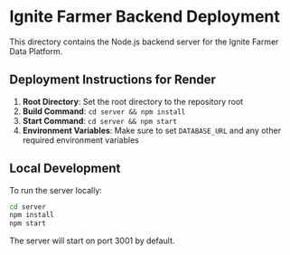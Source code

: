 # Ignite Farmer Backend Deployment

This directory contains the Node.js backend server for the Ignite Farmer Data Platform.

## Deployment Instructions for Render

1. **Root Directory**: Set the root directory to the repository root
2. **Build Command**: `cd server && npm install`
3. **Start Command**: `cd server && npm start`
4. **Environment Variables**: Make sure to set `DATABASE_URL` and any other required environment variables

## Local Development

To run the server locally:
```bash
cd server
npm install
npm start
```

The server will start on port 3001 by default.
